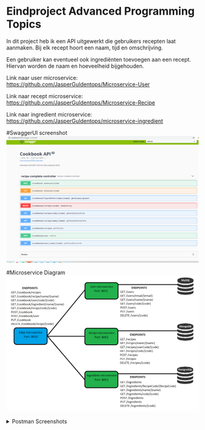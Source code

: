 # Eindproject Advanced Programming Topics

In dit project heb ik een API uitgewerkt die gebruikers recepten laat aanmaken.
Bij elk recept hoort een naam, tijd en omschrijving.

Een gebruiker kan eventueel ook ingrediënten toevoegen aan een recept. 
Hiervan worden de naam en hoeveelheid bijgehouden.

Link naar user microservice: https://github.com/JasperGuldentops/Microservice-User

Link naar recept microservice: https://github.com/JasperGuldentops/Microservice-Recipe

Link naar ingredient microservice: https://github.com/JasperGuldentops/microservice-ingredient

#SwaggerUI screenshot
![](images/swaggerUI.png)

#Microservice Diagram
![](images/service-diagram.png)

<details>
<summary>Postman Screenshots</summary>

#GET alle recepten
![](images/Postman_All_Recipes.png)

#GET recepten per naam van ingredient
![](images/Postman_Ingredient_Name.png)

#GET recepten per naam van recept
![](images/Postman_Recipe_Name.png)

#GET recepten per user code
![](images/Postman_User_code.png)

#POST een user
![](images/Postman_Post_User.png)

#PUT een recept
![](images/Postman_Put.png)

#DELETE een recept
![](images/Postman_Delete.png)
</details>